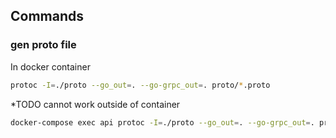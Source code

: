 ## Commands
### gen proto file
In docker container
```zsh
protoc -I=./proto --go_out=. --go-grpc_out=. proto/*.proto
```

*TODO cannot work outside of container
```zsh
docker-compose exec api protoc -I=./proto --go_out=. --go-grpc_out=. proto/*.proto
```

